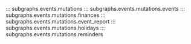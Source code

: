 ::: subgraphs.events.mutations
::: subgraphs.events.mutations.events
::: subgraphs.events.mutations.finances
::: subgraphs.events.mutations.event_report
::: subgraphs.events.mutations.holidays
::: subgraphs.events.mutations.reminders